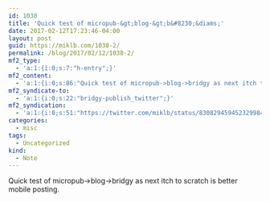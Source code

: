 ```yaml
---
id: 1038
title: 'Quick test of micropub-&gt;blog-&gt;b&#8230;&diams;'
date: 2017-02-12T17:23:46-04:00
layout: post
guid: https://miklb.com/1038-2/
permalink: /blog/2017/02/12/1038-2/
mf2_type:
  - 'a:1:{i:0;s:7:"h-entry";}'
mf2_content:
  - 'a:1:{i:0;s:86:"Quick test of micropub->blog->bridgy as next itch to scratch is better mobile posting.";}'
mf2_syndicate-to:
  - 'a:1:{i:0;s:22:"bridgy-publish_twitter";}'
mf2_syndication:
  - 'a:1:{i:0;s:51:"https://twitter.com/miklb/status/830829459452329984";}'
categories:
  - misc
tags:
  - Uncategorized
kind:
  - Note
---
```

Quick test of micropub-&gt;blog-&gt;bridgy as next itch to scratch is better mobile posting.